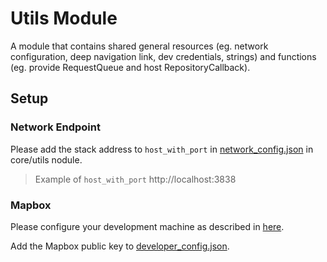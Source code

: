 # Utils Module

A module that contains shared general resources (eg. network configuration, deep navigation link, dev credentials, strings) and functions (eg. provide RequestQueue and host RepositoryCallback). 

## Setup
### Network Endpoint
Please add the stack address to `host_with_port` in [network_config.json](https://github.com/cambridge-cares/TheWorldAvatar/blob/main/Apps/TimelineApp/core/utils/src/main/res/values/network_config.xml) in core/utils nodule.
> Example of `host_with_port` http://localhost:3838

### Mapbox
Please configure your development machine as described in [here](https://docs.mapbox.com/android/maps/guides/install/#configure-credentials).

Add the Mapbox public key to [developer_config.json](https://github.com/cambridge-cares/TheWorldAvatar/blob/main/Apps/TimelineApp/core/utils/src/main/res/values/developer_config.xml).